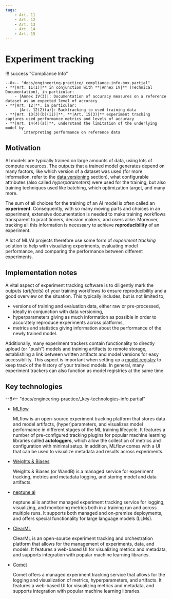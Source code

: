 ```yaml
---
tags:
    - Art. 11
    - Art. 12
    - Art. 13
    - Art. 14
    - Art. 15
---
```


# Experiment tracking

!!! success "Compliance Info"

    --8<-- "docs/engineering-practice/_compliance-info-box.partial"
    - **|Art. 11(1)|** in conjunction with **|Annex IV|** (Technical Documentation), in particular:
        - |Annex IV(3)|: Documentation of accuracy measures on a reference dataset as an expected level of accuracy
    - **|Art. 12|**, in particular:
        - |Art. 12(2)(a)|: Backtracking to used training data
    - **|Art. 13(3)(b)(ii)|**, **|Art. 15(3)|** experiment tracking captures used performance metrics and levels of accuracy
    - **|Art. 14(4)(a)|**, understand the limitation of the underlying model by
            interpreting performance on reference data

## Motivation

AI models are typically trained on large amounts of data, using lots of compute resources.
The outputs that a trained model generates depend on many factors, like which version of a dataset was used (for more information, refer to the [data versioning](data-governance/data-versioning.md) section),
what configurable attributes (also called _hyperparameters_) were used for the training, but also training techniques used like batching, which optimization target, and many more.

The sum of all choices for the training of an AI model is often called an **experiment**.
Consequently, with so many moving parts and choices in an experiment, extensive documentation is needed to make training workflows transparent to practitioners, decision makers, and users alike. Moreover, tracking all this information is necessary
to achieve **reproducibility** of an experiment.

A lot of ML/AI projects therefore use some form of _experiment tracking_ solution to help with visualizing experiments, evaluating model performance, and comparing the performance between different experiments.

## Implementation notes

A vital aspect of experiment tracking software is to diligently mark the outputs (_artifacts_) of your training workflows to ensure reproducibility and a good overview on the situation.
This typically includes, but is not limited to,

-   versions of training and evaluation data, either raw or pre-processed, ideally in conjunction with data versioning,
-   hyperparameters giving as much information as possible in order to accurately reproduce experiments across platforms,
-   metrics and statistics giving information about the performance of the newly trained model.

Additionally, many experiment trackers contain functionality to directly upload (or "push") models and training artifacts to remote storage, establishing a link between written artifacts and model versions for easy accessibility.
This aspect is important when setting up a [model registry](model-registry.md) to keep track of the history of your trained models.
In general, many experiment trackers can also function as model registries at the same time.

## Key technologies

--8<-- "docs/engineering-practice/_key-technologies-info.partial"

-   [MLflow](https://mlflow.org/)

    MLflow is an open-source experiment tracking platform that stores data and model artifacts, (hyper)parameters, and visualizes model performance in different stages of the ML training lifecycle.
    It features a number of pre-configured tracking plugins for popular machine learning libraries called **autologgers**, which allow the collection of metrics and configuration with minimal setup.
    In addition, MLflow comes with a UI that can be used to visualize metadata and results across experiments.

-   [Weights & Biases](https://wandb.ai/)

    Weights & Biases (or WandB) is a managed service for experiment tracking, metrics and metadata logging, and storing model and data artifacts.

-   [neptune.ai](https://neptune.ai)

    neptune.ai is another managed experiment tracking service for logging, visualizing, and monitoring metrics both in a training run and across multiple runs.
    It supports both managed and on-premise deployments, and offers special functionality for large language models (LLMs).

-   [ClearML](https://clear.ml/docs/)

    ClearML is an open-source experiment tracking and orchestration platform that allows for the management of experiments, data, and models.
    It features a web-based UI for visualizing metrics and metadata, and supports integration with popular machine learning libraries.

-   [Comet](https://www.comet.com/)

    Comet offers a managed experiment tracking service that allows for the logging and visualization of metrics, hyperparameters, and artifacts.
    It features a web-based UI for visualizing metrics and metadata, and supports integration with popular machine learning libraries.
